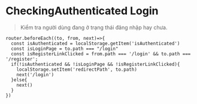 # CheckingAuthenticated Login

> Kiểm tra người dùng đang ở trạng thái đăng nhập hay chưa.

```vue
router.beforeEach((to, from, next)=>{
  const isAuthenticated = localStorage.getItem('isAuthenticated')
  const isLoginPage = to.path === "/login"
  const isRegisterLinkClicked = from.path === '/login' && to.path === '/register';
  if(!isAuthenticated && !isLoginPage && !isRegisterLinkClicked){
    localStorage.setItem('redirectPath', to.path)
    next('/login')
  }else{
    next()
  }
})
```

